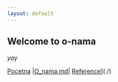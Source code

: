 ```yaml
---
layout: default
---
```


## Welcome to o-nama

_yay_

[Pocetna](./index.md) |[O_nama.md](#)| [Reference](./reference.md)](./)
